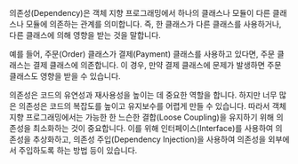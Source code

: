 의존성(Dependency)은 객체 지향 프로그래밍에서 하나의 클래스나 모듈이 다른 클래스나 모듈에 의존하는 관계를 의미합니다. 즉, 한 클래스가 다른 클래스를 사용하거나, 다른 클래스에 의해 영향을 받는 것을 말합니다.

예를 들어, 주문(Order) 클래스가 결제(Payment) 클래스를 사용하고 있다면, 주문 클래스는 결제 클래스에 의존합니다. 이 경우, 만약 결제 클래스에 문제가 발생하면 주문 클래스도 영향을 받을 수 있습니다.

의존성은 코드의 유연성과 재사용성을 높이는 데 중요한 역할을 합니다. 하지만 너무 많은 의존성은 코드의 복잡도를 높이고 유지보수를 어렵게 만들 수 있습니다. 따라서 객체 지향 프로그래밍에서는 가능한 한 느슨한 결합(Loose Coupling)을 유지하기 위해 의존성을 최소화하는 것이 중요합니다. 이를 위해 인터페이스(Interface)를 사용하여 의존성을 추상화하고, 의존성 주입(Dependency Injection)을 사용하여 의존성을 외부에서 주입하도록 하는 방법 등이 있습니다.